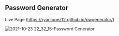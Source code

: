 ## Password Generator

Live Page (https://ryanlopez12.github.io/pwgenerator/)

![2021-10-23 22_32_15-Password Generator](https://user-images.githubusercontent.com/17996569/138582218-b4f89996-4259-4739-8a84-76de5f484dcd.png)
